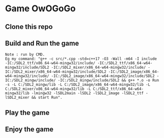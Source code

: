 # Game OwOGoGo

## Clone this repo

## Build and Run the game

    Note : run by CMD.
    Eg my command: "g++ -c src/*.cpp -std=c++17 -O3 -Wall -m64 -I include -IC:/SDL2_ttf/x86_64-w64-mingw32/include/ -IC:/SDL2_ttf/x86_64-w64-mingw32/include/SDL2 -IC:/SDL2_mixer/x86_64-w64-mingw32/include/ -IC:/SDL2_mixer/x86_64-w64-mingw32/include/SDL2 -IC:/SDL2_image/x86_64-w64-mingw32/include/ -IC:/SDL2_image/x86_64-w64-mingw32/include/SDL2 -IC:/SDL2_mingw/include/ -IC:/SDL2_mingw/include/SDL2 && g++ *.o -o Run -s -L C:/SDL2_mingw/lib -L C:/SDL2_image/x86_64-w64-mingw32/lib -L C:/SDL2_mixer/x86_64-w64-mingw32/lib -L C:/SDL2_ttf/x86_64-w64-mingw32/lib -lmingw32 -lSDL2main -lSDL2 -lSDL2_image -lSDL2_ttf -lSDL2_mixer && start Run".

## Play the game
    
## Enjoy the game
